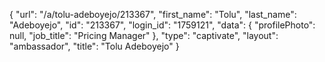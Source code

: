 {
    "url": "\/a\/tolu-adeboyejo\/213367",
    "first_name": "Tolu",
    "last_name": "Adeboyejo",
    "id": "213367",
    "login_id": "1759121",
    "data": {
        "profilePhoto": null,
        "job_title": "Pricing Manager"
    },
    "type": "captivate",
    "layout": "ambassador",
    "title": "Tolu Adeboyejo"
}